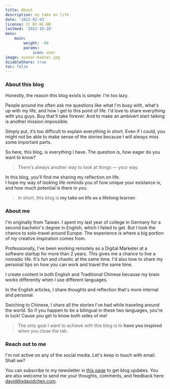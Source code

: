```yaml
---
title: About
description: my take on life
date: '2022-02-03'
license: CC BY-NC-ND
lastmod: '2022-10-20'
menu:
    main: 
        weight: -90
        params:
            icon: user
image: avatar-banner.jpg
disableShare: true
toc: false
---
```

### About this blog
Honestly, the reason this blog exists is simple: I'm too lazy.

People around me often ask me questions like what I'm busy with, what's up with my life, and how I get to this point of life. I'd love to share everything with you guys. Buy that'll take forever. And to make an ambivert start talking is another mission impossible. 

Simply put, it’s too difficult to explain everything in short. Even if I could, you might not be able to make sense of the stories because I will always miss some important parts.

So here, this blog, is everything I have. The question is, how eager do you want to know?

>There's always another way to look at things — your way.

In this blog, you'll find me sharing my reflection on life.\
I hope my way of looking life reminds you of how unique your existance is, and how much potential is there in you.

>In short, this blog is **my take on life as a lifelong learner**.

### About me
I'm originally from Taiwan. I spent my last year of college in Germany for a second bachelor's degree in English, which I failed to get. But I took the chance to solo-travel around Europe. The experience is where a big portion of my creative inspiration comes from.

Professionally, I've been working remotely as a Digital Marketer at a software startup for more than 2 years. This gives me a chance to live a nomadic life. It's fun and chaotic at the same time. I'd also love to share my personal tips on how you can work and travel the same time.

I create content in both English and Traditional Chinese because my brain works differently when I use different languages.

In the English articles, I share thoughts and reflection that's more internal and personal.

Swiching to Chinese, I share all the stories I've had while traveling around the world. So if you happen to be a bilingual in these two languages, you're in luck! Cause you get to know both sides of me!

>The only goal I want to achieve with this blog is to **have you inspired** when you close the tab.

### Reach out to me
I'm not active on any of the social media. Let's keep in touch with email. Shall we?

You can subscribe to my newsletter in [this page](https://xdavidchen.com/email/) to get blog updates. You are also welcome to send me your thoughts, comments, and feedback here: [david@xdavidchen.com](mailto:david@xdavidchen.com).